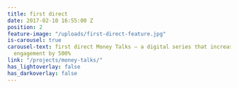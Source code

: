 ```yaml
---
title: first direct
date: 2017-02-10 16:55:00 Z
position: 2
feature-image: "/uploads/first-direct-feature.jpg"
is-carousel: true
carousel-text: first direct Money Talks – a digital series that increased their content
  engagement by 500%
link: "/projects/money-talks/"
has_lightoverlay: false
has_darkoverlay: false
---
```


